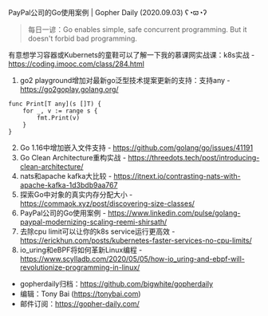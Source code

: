 PayPal公司的Go使用案例 | Gopher Daily (2020.09.03) ʕ◔ϖ◔ʔ

>每日一谚：Go enables simple, safe concurrent programming. But it doesn't forbid bad programming.

有意想学习容器或Kubernets的童鞋可以了解一下我的慕课网实战课：k8s实战 - https://coding.imooc.com/class/284.html

1. go2 playground增加对最新go泛型技术提案更新的支持：支持any - https://go2goplay.golang.org/

```
func Print[T any](s []T) {
	for _, v := range s {
		fmt.Print(v)
	}
}
```

2. Go 1.16中增加嵌入文件支持 - https://github.com/golang/go/issues/41191
3. Go Clean Architecture重构实战 - https://threedots.tech/post/introducing-clean-architecture/
4. nats和apache kafka大比较 - https://itnext.io/contrasting-nats-with-apache-kafka-1d3bdb9aa767
5. 探索Go中对象的真实内存分配大小 - https://commaok.xyz/post/discovering-size-classes/
6. PayPal公司的Go使用案例 - https://www.linkedin.com/pulse/golang-paypal-modernizing-scaling-reemi-shirsath/
7. 去除cpu limit可以让你的k8s service运行更高效 - https://erickhun.com/posts/kubernetes-faster-services-no-cpu-limits/
8. io_uring和eBPF将如何革新Linux编程 - https://www.scylladb.com/2020/05/05/how-io_uring-and-ebpf-will-revolutionize-programming-in-linux/

* gopherdaily归档：https://github.com/bigwhite/gopherdaily
* 编辑：Tony Bai (https://tonybai.com)
* 邮件订阅：https://gopher-daily.com/



